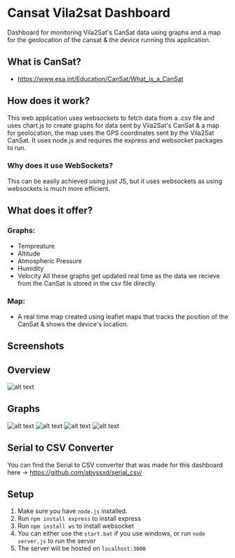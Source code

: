 # Cansat Vila2sat Dashboard
Dashboard for monitoring Vila2Sat's CanSat data using graphs and a map for the geolocation of the cansat & the device running this application.

## What is CanSat?

- https://www.esa.int/Education/CanSat/What_is_a_CanSat

## How does it work?
This web application uses websockets to fetch data from a .csv file and uses chart.js to create graphs for data sent by Vila2Sat's CanSat & a map for geolocation, the map uses the GPS coordinates sent by the Vila2Sat CanSat. It uses node.js and requires the express and websocket packages to run.

### Why does it use WebSockets?
This can be easily achieved using just JS, but it uses websockets as using websockets is much more efficient.

## What does it offer?
### Graphs: 
- Tempreature
- Altitude
- Atmospheric Pressure
- Humidity
- Velocity
All these graphs get updated real time as the data we recieve from the CanSat is stored in the csv file directly.

### Map:
- A real time map created using leaflet maps that tracks the position of the CanSat & shows the device's location.

## Screenshots

## Overview
![alt text](https://cdn.discordapp.com/attachments/773822498717696030/1201255146366177342/image.png)

## Graphs

![alt text](https://cdn.discordapp.com/attachments/773822498717696030/1201255096919527434/image.png|width=10)
![alt text](https://cdn.discordapp.com/attachments/773822498717696030/1201255097263464578/image.png|width=10)
![alt text](https://cdn.discordapp.com/attachments/773822498717696030/1201255097645158410/image.png|width=10)
![alt text](https://cdn.discordapp.com/attachments/773822498717696030/1201255098077155348/image.png|width=10)

## Serial to CSV Converter
You can find the Serial to CSV converter that was made for this dashboard here -> https://github.com/abyssxd/serial_csv/

## Setup

1. Make sure you have `node.js` installed. 
2. Run `npm install express` to install express
3. Run `npm install ws` to install websocket
4. You can either use the `start.bat` if you use windows, or run `node server.js` to run the server
5. The server will be hosted on `localhost:3000`
